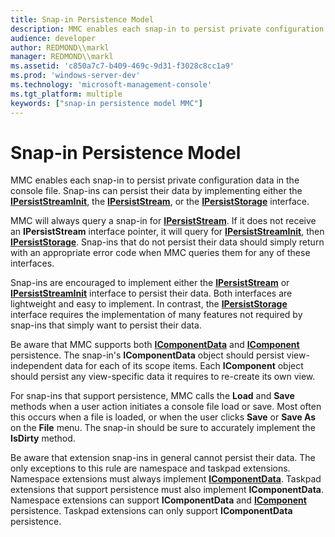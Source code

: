 ```yaml
---
title: Snap-in Persistence Model
description: MMC enables each snap-in to persist private configuration data in the console file. Snap-ins can persist their data by implementing either the IPersistStreamInit, the IPersistStream, or the IPersistStorage interface.
audience: developer
author: REDMOND\\markl
manager: REDMOND\\markl
ms.assetid: 'c850a7c7-b409-469c-9d31-f3028c8cc1a9'
ms.prod: 'windows-server-dev'
ms.technology: 'microsoft-management-console'
ms.tgt_platform: multiple
keywords: ["snap-in persistence model MMC"]
---
```


# Snap-in Persistence Model

MMC enables each snap-in to persist private configuration data in the console file. Snap-ins can persist their data by implementing either the [**IPersistStreamInit**](_com_ipersiststreaminit), the [**IPersistStream**](_com_ipersiststream), or the [**IPersistStorage**](_com_ipersiststorage) interface.

MMC will always query a snap-in for [**IPersistStream**](_com_ipersiststream). If it does not receive an **IPersistStream** interface pointer, it will query for [**IPersistStreamInit**](_com_ipersiststreaminit), then [**IPersistStorage**](_com_ipersiststorage). Snap-ins that do not persist their data should simply return with an appropriate error code when MMC queries them for any of these interfaces.

Snap-ins are encouraged to implement either the [**IPersistStream**](_com_ipersiststream) or [**IPersistStreamInit**](_com_ipersiststreaminit) interface to persist their data. Both interfaces are lightweight and easy to implement. In contrast, the [**IPersistStorage**](_com_ipersiststorage) interface requires the implementation of many features not required by snap-ins that simply want to persist their data.

Be aware that MMC supports both [**IComponentData**](icomponentdata.md) and [**IComponent**](icomponent.md) persistence. The snap-in's **IComponentData** object should persist view-independent data for each of its scope items. Each **IComponent** object should persist any view-specific data it requires to re-create its own view.

For snap-ins that support persistence, MMC calls the **Load** and **Save** methods when a user action initiates a console file load or save. Most often this occurs when a file is loaded, or when the user clicks **Save** or **Save As** on the **File** menu. The snap-in should be sure to accurately implement the **IsDirty** method.

Be aware that extension snap-ins in general cannot persist their data. The only exceptions to this rule are namespace and taskpad extensions. Namespace extensions must always implement [**IComponentData**](icomponentdata.md). Taskpad extensions that support persistence must also implement **IComponentData**. Namespace extensions can support **IComponentData** and [**IComponent**](icomponent.md) persistence. Taskpad extensions can only support **IComponentData** persistence.

 

 




